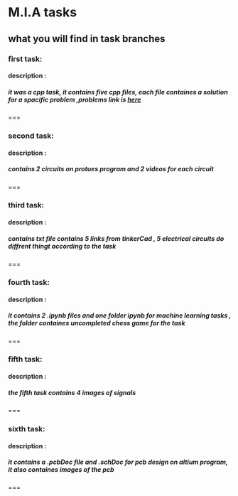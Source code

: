 # M.I.A tasks

## what you will find in task branches 

### first task:
#### description :
##### it was a cpp task, it contains five cpp files, each file containes a solution for a spacific problem ,problems link is [here](https://www.hackerrank.com/contests/mia-robotics-task1/challenges)
===

### second task:
#### description :
##### contains 2 circuits on protues program and 2 videos for each circuit
===

### third task:
#### description :
##### contains txt file contains 5 links from tinkerCad , 5 electrical circuits do diffrent thingt according to the task
===

### fourth task:
#### description :
##### it contains 2 .ipynb files and one folder ipynb for machine learning tasks , the folder containes uncompleted chess game for the task
===

### fifth task:
#### description :
##### the fifth task contains 4 images of signals 
===

### sixth task:
#### description :
##### it contains a .pcbDoc file and .schDoc for pcb design on altium program, it also containes images of the pcb
===
